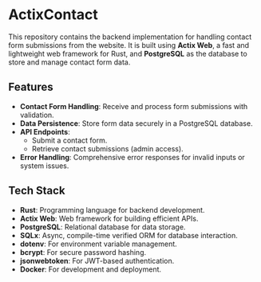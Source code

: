 # ActixContact

This repository contains the backend implementation for handling contact form submissions from the website. It is built using **Actix Web**, a fast and lightweight web framework for Rust, and **PostgreSQL** as the database to store and manage contact form data.

## Features

- **Contact Form Handling**: Receive and process form submissions with validation.
- **Data Persistence**: Store form data securely in a PostgreSQL database.
- **API Endpoints**:
  - Submit a contact form.
  - Retrieve contact submissions (admin access).
- **Error Handling**: Comprehensive error responses for invalid inputs or system issues.

## Tech Stack

- **Rust**: Programming language for backend development.
- **Actix Web**: Web framework for building efficient APIs.
- **PostgreSQL**: Relational database for data storage.
- **SQLx**: Async, compile-time verified ORM for database interaction.
- **dotenv**: For environment variable management.
- **bcrypt**: For secure password hashing.
- **jsonwebtoken**: For JWT-based authentication.
- **Docker**: For development and deployment.
